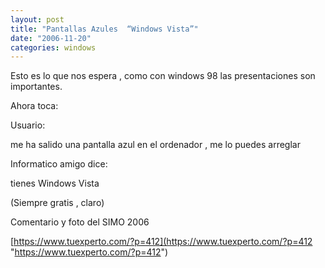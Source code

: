 ```yaml
---
layout: post
title: "Pantallas Azules  “Windows Vista”"
date: "2006-11-20"
categories: windows
---
```


Esto es lo que nos espera , como con windows 98 las presentaciones son importantes.

Ahora toca:

Usuario:

me ha salido una pantalla azul en el ordenador , me lo puedes arreglar

Informatico amigo dice:

tienes Windows Vista

(Siempre gratis , claro)

Comentario y foto del SIMO 2006

[https://www.tuexperto.com/?p=412](https://www.tuexperto.com/?p=412 "https://www.tuexperto.com/?p=412")

